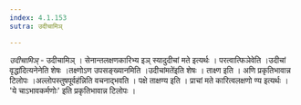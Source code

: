 ```yaml
---
index: 4.1.153
sutra: उदीचामिञ्

---
```

_उदीचामिञ्_ - उदीचामिञ् । सेनान्तलक्षणकारिभ्य इञ् स्यादुदीचां मते इत्यर्थः । परत्वात्फिञेवेति ।उदीचां वृद्धा॑दित्यनेनेति शेषः ।तक्ष्णोऽण उपसङ्ख्यानमिति ।उदीचांमते॑इति शेषः । ताक्ष्ण इति । अणि प्रकृतिभावान्न टिलोपः ।अल्लोपस्तुषपूर्वह॑न्निति वचनाद्भवति । पक्षे ताक्षण्य इति । प्राचां मते कारित्वलक्षणो ण्य इत्यर्थः । 'ये चाऽभावकर्मणोः' इति प्रकृतिभावान्न टिलोपः ।